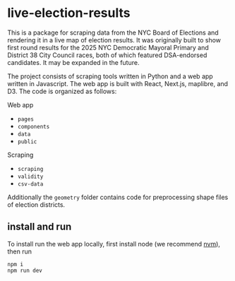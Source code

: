 # live-election-results

This is a package for scraping data from the NYC Board of Elections and rendering it in a live map of election results. It was originally built to show first round results for the 2025 NYC Democratic Mayoral Primary and District 38 City Council races, both of which featured DSA-endorsed candidates. It may be expanded in the future.

The project consists of scraping tools written in Python and a web app written in Javascript. The web app is built with React, Next.js, maplibre, and D3. The code is organized as follows:

Web app
- `pages`
- `components`
- `data`
- `public`

Scraping
- `scraping`
- `validity`
- `csv-data`

Additionally the `geometry` folder contains code for preprocessing shape files of election districts.

## install and run

To install run the web app locally, first install node (we recommend [nvm](https://github.com/nvm-sh/nvm)), then run

```
npm i
npm run dev
```